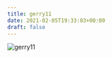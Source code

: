 ```yaml
---
title: gerry11
date: 2021-02-05T19:33:03+00:00
draft: false
---
```


![gerry11](/images/1984c.jpg)

